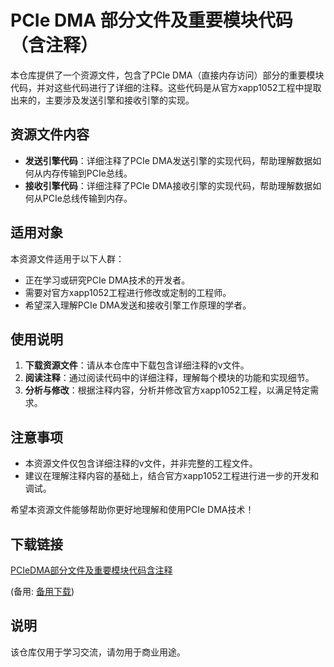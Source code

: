 # PCIe DMA 部分文件及重要模块代码（含注释）

本仓库提供了一个资源文件，包含了PCIe DMA（直接内存访问）部分的重要模块代码，并对这些代码进行了详细的注释。这些代码是从官方xapp1052工程中提取出来的，主要涉及发送引擎和接收引擎的实现。

## 资源文件内容

- **发送引擎代码**：详细注释了PCIe DMA发送引擎的实现代码，帮助理解数据如何从内存传输到PCIe总线。
- **接收引擎代码**：详细注释了PCIe DMA接收引擎的实现代码，帮助理解数据如何从PCIe总线传输到内存。

## 适用对象

本资源文件适用于以下人群：

- 正在学习或研究PCIe DMA技术的开发者。
- 需要对官方xapp1052工程进行修改或定制的工程师。
- 希望深入理解PCIe DMA发送和接收引擎工作原理的学者。

## 使用说明

1. **下载资源文件**：请从本仓库中下载包含详细注释的v文件。
2. **阅读注释**：通过阅读代码中的详细注释，理解每个模块的功能和实现细节。
3. **分析与修改**：根据注释内容，分析并修改官方xapp1052工程，以满足特定需求。

## 注意事项

- 本资源文件仅包含详细注释的v文件，并非完整的工程文件。
- 建议在理解注释内容的基础上，结合官方xapp1052工程进行进一步的开发和调试。

希望本资源文件能够帮助你更好地理解和使用PCIe DMA技术！

## 下载链接
[PCIeDMA部分文件及重要模块代码含注释](https://pan.quark.cn/s/4357140fb580) 

(备用: [备用下载](https://pan.baidu.com/s/1yBLtyjszODsO0p3giRdN_A?pwd=ttu4))

## 说明

该仓库仅用于学习交流，请勿用于商业用途。
